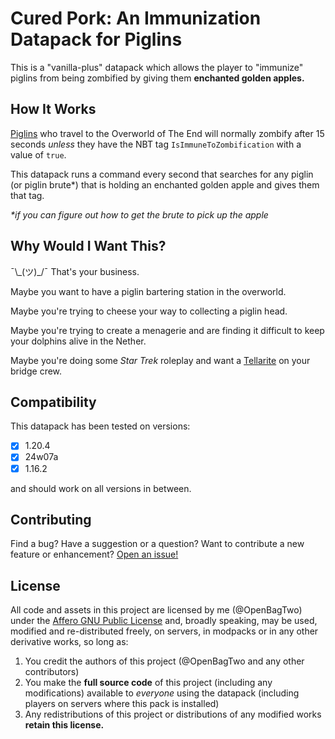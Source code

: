 # Cured Pork: An Immunization Datapack for Piglins

This is a "vanilla-plus" datapack which allows the player to "immunize"
piglins from being zombified by giving them **enchanted golden apples.**

## How It Works

[Piglins](https://minecraft.wiki/w/Piglin#Zombification)
who travel to the Overworld of The End will normally zombify after
15 seconds _unless_ they have the NBT tag `IsImmuneToZombification` with
a value of `true`.

This datapack runs a command every second that searches for any piglin
(or piglin brute*) that is holding an enchanted golden apple and gives
them that tag.

_*if you can figure out how to get the brute to pick up the apple_

## Why Would I Want This?

¯\\\_(ツ)\_/¯ That's your business.

Maybe you want to have a piglin bartering station in the overworld.

Maybe you're trying to cheese your way to collecting a piglin head.

Maybe you're trying to create a menagerie and are finding it difficult
to keep your dolphins alive in the Nether.

Maybe you're doing some _Star Trek_ roleplay and want a
[Tellarite](https://memory-alpha.fandom.com/wiki/Tellarite)
on your bridge crew.

## Compatibility

This datapack has been tested on versions:

- [x] 1.20.4
- [x] 24w07a
- [x] 1.16.2

and should work on all versions in between.

## Contributing

Find a bug? Have a suggestion or a question? Want to contribute a new feature or enhancement?
[Open an issue!](https://github.com/OpenBagTwo/CuredPork/issues/new)

## License

All code and assets in this project are licensed by me (@OpenBagTwo) under the
[Affero GNU Public License](https://github.com/OpenBagTwo/MarketWatch/blob/main/LICENSE)
and, broadly speaking,  may be used, modified and re-distributed freely,
on servers, in modpacks or in any other derivative works, so long as:

1. You credit the authors of this project (@OpenBagTwo and any other contributors)
1. You make the **full source code** of this project (including any modifications)
   available to _everyone_ using the datapack (including players on servers where this
   pack is installed)
1. Any redistributions of this project or distributions of any modified works
   **retain this license.**
